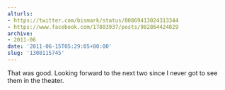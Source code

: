 ```yaml
---
alturls:
- https://twitter.com/bismark/status/80869413024313344
- https://www.facebook.com/17803937/posts/982864424829
archive:
- 2011-06
date: '2011-06-15T05:29:05+00:00'
slug: '1308115745'
---
```


That was good. Looking forward to the next two since I never got to see them in the theater.

